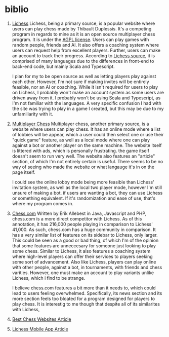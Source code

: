 # biblio

1. [Lichess](https://lichess.org/)
    Lichess, being a primary source, is a popular website where users can play chess made by Thibault Duplessis. It's a competing program in regards to mine as it is an open source multiplayer chess program. It is under the [AGPL license](https://en.wikipedia.org/wiki/GNU_Affero_General_Public_License). Users can play games with random people, friends and AI. It also offers a coaching system where users can request help from excellent players. Further, users can make an account to track their progress. According to [Lichess source](https://lichess.org/source), it is comprised of many languages due to the differences in front-end to back-end code, but mainly Scala and Typescript.

    I plan for my to be open source as well as letting players play against each other. However, I'm not sure if making invites will be entirely feasible, nor an AI or coaching. While it isn't required for users to play on Lichess, I probably won't make an account system as some users are driven away from it. I probably won't be using Scala and Typescript, as I'm not familiar with the languages. A very specific confusion I had with the site was trying to play in a game I created, but this may be due to my unfamiliarity with it.
2. [Multiplayer Chess](https://www.chessmultiplayer.com/)
    Multiplayer chess, another primary source, is a website where users can play chess. It has an online mode where a list of lobbies will be appear, which a user could then select one or use their "quick game" feature, as well as a local mode where one can play against a bot or another player on the same machine. The website itself is littered with ads, which is personally frustrating. the game itself doesn't seem to run very well. The website also features an "article" section, of which I'm not entirely certain is useful. There seems to be no way of seeing who made the website or what langauge it's in on the page itself.

    I could see the online lobby mode being more feasible than Lichess' invitation system, as well as the local two player mode, however I'm still unsure of making a bot. if users are wanting a bot, they can use Lichess or something equivalent. If it's randomization and ease of use, that's where my program comes in.
3. [Chess.com](https://www.chess.com/)
    Written by Erik Allebest in Java, Javascript and PHP, chess.com is a more direct competitor with Lichess. As of this annotation, it has 216,000 people playing in comparison to Lichess' 41,000. As such, chess.com has a huge community in comparison. It has a very similar list of features on its sidebar to Lichess, only larger. This could be seen as a good or bad thing, of which I'm of the opinion that some features are unneccesary for someone just looking to play some chess. Similar to Lichess, it also features a coaching system where high-level players can offer their services to players seeking some sort of advancement. Also like Lichess, players can play online with other people, against a bot, in tournaments, with friends and chess varities. However, one must make an account to play variants unlike Lichess, which i find to be strange.

    I believe chess.com features a bit more than it needs to, which could lead to users feeling overwhelmed. Specifically, its news section and its more section feels too bloated for a program designed for players to play chess. It is interestig to me though that despite all of its similarites with Lichess, 
4. [Best Chess Websites Article](https://medium.com/getting-into-chess/the-best-websites-to-play-online-chess-in-2021-e6c7c6e2430e)
5. [Lichess Mobile App Article](https://medium.com/getting-into-chess/lichess-features-on-browser-lacking-on-mobile-app-1774736a36f3)